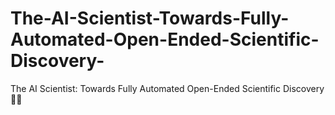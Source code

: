 # The-AI-Scientist-Towards-Fully-Automated-Open-Ended-Scientific-Discovery-
The AI Scientist: Towards Fully Automated Open-Ended Scientific Discovery 🧑‍🔬
